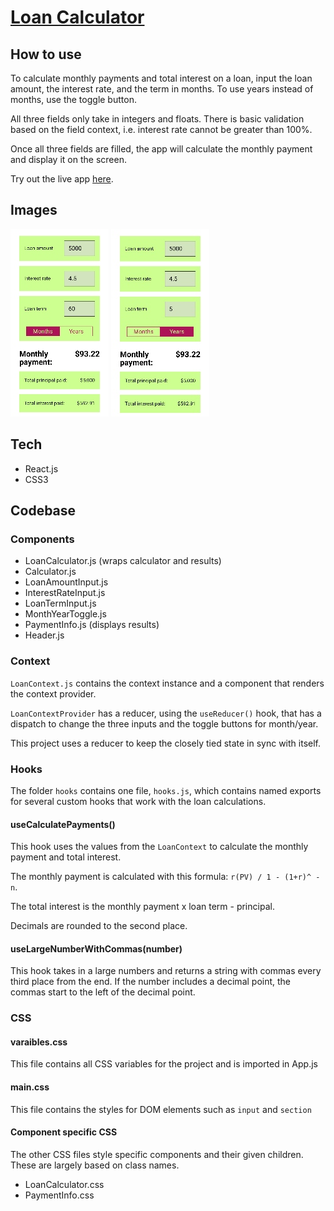 # [Loan Calculator](https://loan-calculator-two.vercel.app/)

## How to use

To calculate monthly payments and total interest on a loan, input the loan amount, the interest rate, and the term in months. To use years instead of months, use the toggle button. 

All three fields only take in integers and floats. There is basic validation based on the field context, i.e. interest rate cannot be greater than 100%. 
 
Once all three fields are filled, the app will calculate the monthly payment and display it on the screen.

Try out the live app [here](https://loan-calculator-two.vercel.app/).

## Images

![](/screenshots/loan-calc-months.jpg) ![](/screenshots/loan-calc-years.jpg)

## Tech

- React.js
- CSS3

## Codebase

### Components

- LoanCalculator.js (wraps calculator and results)
- Calculator.js
- LoanAmountInput.js
- InterestRateInput.js
- LoanTermInput.js
- MonthYearToggle.js
- PaymentInfo.js (displays results)
- Header.js

### Context

`LoanContext.js` contains the context instance and a component that renders the context provider.

`LoanContextProvider` has a reducer, using the `useReducer()` hook, that has a dispatch to change the three inputs and the toggle buttons for month/year. 

This project uses a reducer to keep the closely tied state in sync with itself. 

### Hooks

The folder `hooks` contains one file, `hooks.js`, which contains named exports for several custom hooks that work with the loan calculations.

#### useCalculatePayments()

This hook uses the values from the `LoanContext` to calculate the monthly payment and total interest. 

The monthly payment is calculated with this formula: `r(PV) / 1 - (1+r)^ -n`. 

The total interest is the monthly payment x loan term - principal.

Decimals are rounded to the second place.


#### useLargeNumberWithCommas(number)

This hook takes in a large numbers and returns a string with commas every third place from the end. If the number includes a decimal point, the commas start to the left of the decimal point.

### CSS

#### varaibles.css

This file contains all CSS variables for the project and is imported in App.js

#### main.css

This file contains the styles for DOM elements such as `input` and `section`

#### Component specific CSS

The other CSS files style specific components and their given children. These are largely based on class names. 

- LoanCalculator.css
- PaymentInfo.css
